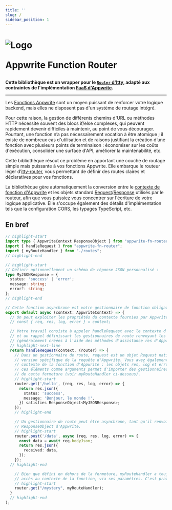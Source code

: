 ```yaml
---
title: ''
slug: /
sidebar_position: 1
---
```


<h1 style={{display: 'flex', alignItems: 'center', gap: '0.5em'}}>
  <img src="/fr/img/afr-logo-maze.png" alt="Logo" style={{height: '2.2em', marginRight: '0.2em', verticalAlign: 'middle'}} />
  <p style={{margin: 0}}>Appwrite Function Router</p>
</h1>

**Cette bibliothèque est un wrapper pour le [`Router` d'Itty](https://itty.dev/itty-router/concepts), adapté aux contraintes de l'implémentation [FaaS d'Appwrite](https://appwrite.io/docs/products/functions/develop).**

---

Les [Fonctions Appwrite](https://appwrite.io/products/functions) sont un moyen puissant de renforcer votre logique backend, mais elles ne disposent pas d'un système de routage intégré.

Pour cette raison, la gestion de différents chemins d'URL ou méthodes HTTP nécessite souvent des blocs if/else complexes, qui peuvent rapidement devenir difficiles à maintenir, au point de vous décourager. Pourtant, une fonction n’a pas nécessairement vocation à être atomique ; il existe de nombreux cas d'utilisation et de raisons justifiant la création d’une fonction avec plusieurs points de terminaison : économiser sur les coûts d'exécution, consolider une surface d'API, améliorer la maintenabilité, etc.

Cette bibliothèque résout ce problème en apportant une couche de routage simple mais puissante à vos fonctions Appwrite. Elle embarque le routeur léger d’[itty-router](https://itty.dev/itty-router/), vous permettant de définir des routes claires et déclaratives pour vos fonctions.

La bibliothèque gère automatiquement la conversion entre le [contexte de fonction d'Appwrite](https://appwrite.io/docs/products/functions/develop#context-object) et les objets standard [Request](https://developer.mozilla.org/en-US/docs/Web/API/Request/Request)/[Response](https://developer.mozilla.org/en-US/docs/Web/API/Response) utilisés par le routeur, afin que vous puissiez vous concentrer sur l'écriture de votre logique applicative. Elle s'occupe également des détails d'implémentation tels que la configuration CORS, les typages TypeScript, etc.

## En bref

```ts
// highlight-start
import type { AppwriteContext ResponseObject } from "appwrite-fn-router"
import { handleRequest } from "appwrite-fn-router";
import { myRouteHandler } from "./routes";
// highlight-end

// highlight-start
// Définir optionnellement un schéma de réponse JSON personnalisé :
type MyJSONResponse = {
  status: 'success' | 'error';
  message: string;
  error?: string;
};
// highlight-end

// Cette fonction asynchrone est votre gestionnaire de fonction obligatoire standard d'Appwrite :
export default async (context: AppwriteContext) => {
  // On peut exploiter les propriétés du contexte fournies par Appwrite si nécessaire :
  // const { req, res, log, error } = context;

  // Votre travail consiste à appeler handleRequest avec le contexte d'Appwrite,
  // et un rappel définissant les gestionnaires de route renvoyant les valeurs ResponseObject d'Appwrite
  // (généralement créées à l'aide des méthodes d'assistance res d'Appwrite).
  // highlight-next-line
  return handleRequest(context, (router) => {
    // Dans un gestionnaire de route, request est un objet Request natif, tandis que req est la
    // version spécifique de la requête d'Appwrite. Vous avez également accès au reste du
    // contexte de la fonction d'Appwrite : les objets res, log et error. Avoir tous
    // ces éléments comme arguments permet d'importer des gestionnaires de route définis en dehors
    // de cette fermeture (voir myRouteHandler ci-dessous).
    // highlight-start
    router.get('/hello', (req, res, log, error) => {
      return res.json({
        status: 'success',
        message: 'Bonjour, le monde !',
      }) satisfies ResponseObject<MyJSONResponse>;
    });
    // highlight-end

    // Un gestionnaire de route peut être asynchrone, tant qu'il renvoie finalement un
    // ResponseObject d'Appwrite.
    // highlight-start
    router.post('/data', async (req, res, log, error) => {
      const data = await req.bodyJson;
      return res.json({
        received: data,
      });
    });
  // highlight-end

    // Bien que défini en dehors de la fermeture, myRouteHandler a toujours
    // accès au contexte de la fonction, via ses paramètres. C'est pratique !
    // highlight-start
    router.get("/mystery", myRouteHandler);
  }
  // highlight-end
);
```
